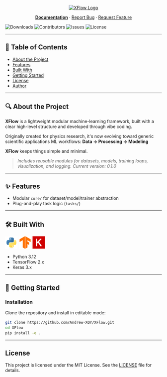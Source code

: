 <p align="center">
  <a href="https://andrew-xqy.github.io/XFlow/">
    <img src="images/logo.png" alt="XFlow Logo" width="128" height="128">
  </a>
  <p align="center">
    <a href="https://andrew-xqy.github.io/XFlow/"><b>Documentation</b></a>
    ·
    <a href="https://github.com/Andrew-XQY/XFlow/issues">Report Bug</a>
    ·
    <a href="https://github.com/Andrew-XQY/XFlow/issues">Request Feature</a>
  </p>
</p>

![Downloads](https://img.shields.io/github/downloads/Andrew-XQY/XFlow/total)
![Contributors](https://img.shields.io/github/contributors/Andrew-XQY/XFlow?color=dark-green)
![Issues](https://img.shields.io/github/issues/Andrew-XQY/XFlow)
![License](https://img.shields.io/github/license/Andrew-XQY/XFlow)

---

## 📖 Table of Contents

- [About the Project](#-about-the-project)
- [Features](#-features)
- [Built With](#-built-with)
- [Getting Started](#-getting-started)
- [License](#-license)
- [Author](#-author)

---

## 🔍 About the Project

**XFlow** is a lightweight modular machine-learning framework, built with a clear high-level structure and developed through vibe coding.

Originally created for physics research, it's now evolving toward generic scientific applications ML workflows: **Data → Processing → Modeling**

**XFlow** keeps things simple and minimal.

> _Includes reusable modules for datasets, models, training loops, visualization, and logging._
> _Current version: 0.1.0_

---

## ✨ Features

- Modular `core/` for dataset/model/trainer abstraction
- Plug-and-play task logic (`tasks/`)

---

## 🛠 Built With

<a href="https://www.python.org/"><img src="https://raw.githubusercontent.com/devicons/devicon/master/icons/python/python-original.svg" height="40px" width="40px" /></a>
<a href="https://www.tensorflow.org/"><img src="https://raw.githubusercontent.com/devicons/devicon/master/icons/tensorflow/tensorflow-original.svg" height="40px" width="40px" /></a>
<a href="https://keras.io/"><img src="https://raw.githubusercontent.com/devicons/devicon/master/icons/keras/keras-original.svg" height="40px" /></a>

- Python 3.12
- TensorFlow 2.x
- Keras 3.x

---

## 🚀 Getting Started

### Installation

Clone the repository and install in editable mode:

```bash
git clone https://github.com/Andrew-XQY/XFlow.git
cd XFlow
pip install -e .
```

---

## License

This project is licensed under the MIT License. See the [LICENSE](LICENSE) file for details.
